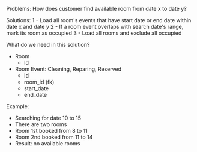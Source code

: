Problems: How does customer find available room from date x to date y?

Solutions:
1 - Load all room's events that have start date or end date within date x and date y
2 - If a room event overlaps with search date's range, mark its room as occupied
3 - Load all rooms and exclude all occupied

What do we need in this solution?
- Room
    - Id
- Room Event: Cleaning, Reparing, Reserved
    - Id
    - room_id (fk)
    - start_date
    - end_date

Example:
- Searching for date 10 to 15
- There are two rooms
- Room 1st booked from 8 to 11
- Room 2nd booked from 11 to 14
- Result: no available rooms


